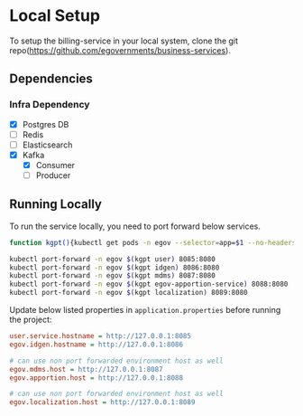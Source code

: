 # Local Setup

To setup the billing-service in your local system, clone the git repo(https://github.com/egovernments/business-services).

## Dependencies


### Infra Dependency

- [X] Postgres DB
- [ ] Redis
- [ ] Elasticsearch
- [X] Kafka
  - [X] Consumer
  - [ ] Producer

## Running Locally

To run the service locally, you need to port forward below services.

```bash
function kgpt(){kubectl get pods -n egov --selector=app=$1 --no-headers=true | head -n1 | awk '{print $1}'}

kubectl port-forward -n egov $(kgpt user) 8085:8080
kubectl port-forward -n egov $(kgpt idgen) 8086:8080
kubectl port-forward -n egov $(kgpt mdms) 8087:8080
kubectl port-forward -n egov $(kgpt egov-apportion-service) 8088:8080
kubectl port-forward -n egov $(kgpt localization) 8089:8080
``` 

Update below listed properties in `application.properties` before running the project:

```ini
user.service.hostname = http://127.0.0.1:8085
egov.idgen.hostname = http://127.0.0.1:8086

# can use non port forwarded environment host as well
egov.mdms.host = http://127.0.0.1:8087
egov.apportion.host = http://127.0.0.1:8088

# can use non port forwarded environment host as well
egov.localization.host = http://127.0.0.1:8089
```
